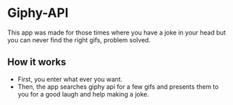 # Giphy-API

This app was made for those times where you have a joke in your head but you can never find the right gifs, problem solved.

## How it works

* First, you enter what ever you want.
* Then, the app searches giphy api for a few gifs and presents them to you for a good laugh and help making a joke.
